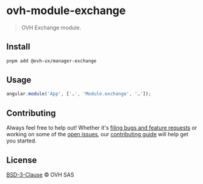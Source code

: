 # ovh-module-exchange

> OVH Exchange module.

## Install

```sh
pnpm add @ovh-ux/manager-exchange
```

## Usage

```js
angular.module('App', ['…', 'Module.exchange', '…']);
```

## Contributing

Always feel free to help out! Whether it's [filing bugs and feature requests](https://github.com/ovh/manager/issues/new) or working on some of the [open issues](https://github.com/ovh/manager/issues), our [contributing guide](https://github.com/ovh/manager/blob/master/CONTRIBUTING.md) will help get you started.

## License

[BSD-3-Clause](LICENSE) © OVH SAS
